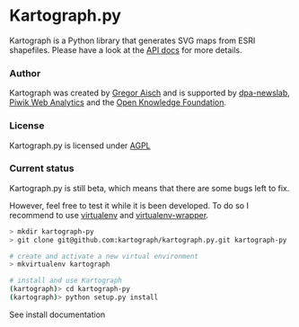 # Kartograph.py

Kartograph is a Python library that generates SVG maps from ESRI shapefiles. Please have a look at the [API docs](https://github.com/kartograph/kartograph.py/wiki/API) for more details.

### Author

Kartograph was created by [Gregor Aisch](http://github.com/gka/) and is supported by [dpa-newslab](http://www.dpa-newslab.com/), [Piwik Web Analytics](http://piwik.org) and the [Open Knowledge Foundation](http://okfn.org). 

### License

Kartograph.py is licensed under [AGPL](http://www.gnu.org/licenses/agpl-3.0.txt)

### Current status

Kartograph.py is still beta, which means that there are some bugs left to fix.

However, feel free to test it while it is been developed. To do so I recommend to use [virtualenv](http://www.virtualenv.org/en/latest/index.html) and [virtualenv-wrapper](http://www.doughellmann.com/projects/virtualenvwrapper/).

```sh
> mkdir kartograph-py
> git clone git@github.com:kartograph/kartograph.py.git kartograph-py

# create and activate a new virtual environment
> mkvirtualenv kartograph

# install and use Kartograph
(kartograph)> cd kartograph-py
(kartograph)> python setup.py install
```

See install documentation
